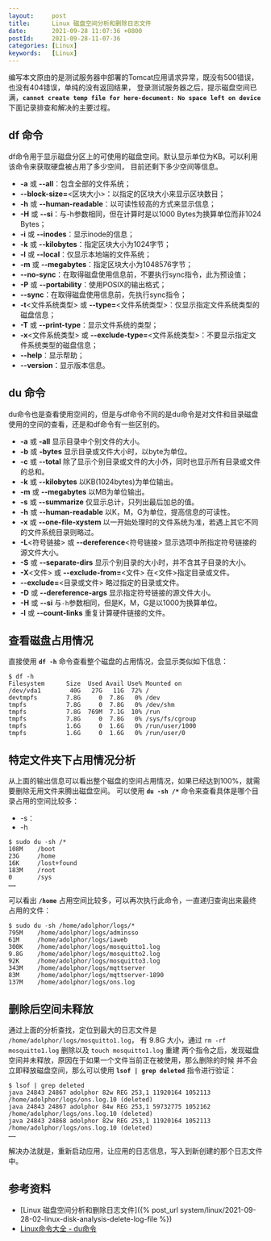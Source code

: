 ```yaml
---
layout:     post
title:      Linux 磁盘空间分析和删除日志文件
date:       2021-09-28 11:07:36 +0800
postId:     2021-09-28-11-07-36
categories: [Linux]
keywords:   [Linux]
---
```


编写本文原由的是测试服务器中部署的Tomcat应用请求异常，既没有500错误，也没有404错误，单纯的没有返回结果，
登录测试服务器之后，提示磁盘空间已满，**`cannot create temp file for here-document: No space left on device`**
下面记录排查和解决的主要过程。

## df 命令
df命令用于显示磁盘分区上的可使用的磁盘空间。默认显示单位为KB。可以利用该命令来获取硬盘被占用了多少空间，
目前还剩下多少空间等信息。

* **-a** 或 **-\-all**：包含全部的文件系统；
* **-\-block-size=**<区块大小>：以指定的区块大小来显示区块数目；
* **-h** 或 **-\-human-readable**：以可读性较高的方式来显示信息；
* **-H** 或 **-\-si**：与-h参数相同，但在计算时是以1000 Bytes为换算单位而非1024 Bytes；
* **-i** 或 **-\-inodes**：显示inode的信息；
* **-k** 或 **-\-kilobytes**：指定区块大小为1024字节；
* **-l** 或 **-\-local**：仅显示本地端的文件系统；
* **-m** 或 **-\-megabytes**：指定区块大小为1048576字节；
* **-\-no-sync**：在取得磁盘使用信息前，不要执行sync指令，此为预设值；
* **-P** 或 **-\-portability**：使用POSIX的输出格式；
* **-\-sync**：在取得磁盘使用信息前，先执行sync指令；
* **-t**\<文件系统类型> 或 **-\-type=**\<文件系统类型>：仅显示指定文件系统类型的磁盘信息；
* **-T** 或 **-\-print-type**：显示文件系统的类型；
* **-x**\<文件系统类型> 或 **-\-exclude-type=**\<文件系统类型>：不要显示指定文件系统类型的磁盘信息；
* **-\-help**：显示帮助；
* **-\-version**：显示版本信息。

## du 命令
du命令也是查看使用空间的，但是与df命令不同的是du命令是对文件和目录磁盘使用的空间的查看，还是和df命令有一些区别的。

* **-a** 或 **-all** 显示目录中个别文件的大小。
* **-b** 或 **-bytes** 显示目录或文件大小时，以byte为单位。
* **-c** 或 **-\-total** 除了显示个别目录或文件的大小外，同时也显示所有目录或文件的总和。
* **-k** 或 **-\-kilobytes** 以KB(1024bytes)为单位输出。
* **-m** 或 **-\-megabytes** 以MB为单位输出。
* **-s** 或 **-\-summarize** 仅显示总计，只列出最后加总的值。
* **-h** 或 **-\-human-readable** 以K，M，G为单位，提高信息的可读性。
* **-x** 或 **-\-one-file-xystem** 以一开始处理时的文件系统为准，若遇上其它不同的文件系统目录则略过。
* **-L**\<符号链接> 或 **-\-dereference**\<符号链接> 显示选项中所指定符号链接的源文件大小。
* **-S** 或 **-\-separate-dirs** 显示个别目录的大小时，并不含其子目录的大小。
* **-X**\<文件> 或 **-\-exclude-from\=**\<文件> 在<文件>指定目录或文件。
* **-\-exclude=**<目录或文件> 略过指定的目录或文件。
* **-D** 或 **-\-dereference-args** 显示指定符号链接的源文件大小。
* **-H** 或 **-\-si** 与`-h`参数相同，但是K，M，G是以1000为换算单位。
* **-l** 或 **-\-count-links** 重复计算硬件链接的文件。

## 查看磁盘占用情况
直接使用 **`df -h`** 命令查看整个磁盘的占用情况，会显示类似如下信息：
```
$ df -h
Filesystem      Size  Used Avail Use% Mounted on
/dev/vda1        40G   27G   11G  72% /
devtmpfs        7.8G     0  7.8G   0% /dev
tmpfs           7.8G     0  7.8G   0% /dev/shm
tmpfs           7.8G  769M  7.1G  10% /run
tmpfs           7.8G     0  7.8G   0% /sys/fs/cgroup
tmpfs           1.6G     0  1.6G   0% /run/user/1000
tmpfs           1.6G     0  1.6G   0% /run/user/0
```

## 特定文件夹下占用情况分析
从上面的输出信息可以看出整个磁盘的空间占用情况，如果已经达到100%，就需要删除无用文件来腾出磁盘空间。
可以使用 **`du -sh /*`** 命令来查看具体是哪个目录占用的空间比较多：
* -s：
* -h

```
$ sudo du -sh /*
108M    /boot
23G     /home
16K     /lost+found
183M    /root
0       /sys
……
```

可以看出 **`/home`** 占用空间比较多，可以再次执行此命令，一直递归查询出来最终占用的文件：
```
$ sudo du -sh /home/adolphor/logs/*
795M    /home/adolphor/logs/adminsso
61M     /home/adolphor/logs/iaweb
300K    /home/adolphor/logs/mosquitto1.log
9.8G    /home/adolphor/logs/mosquitto2.log
92K     /home/adolphor/logs/mosquitto3.log
343M    /home/adolphor/logs/mqttserver
83M     /home/adolphor/logs/mqttserver-1890
137M    /home/adolphor/logs/ons.log
```

## 删除后空间未释放
通过上面的分析查找，定位到最大的日志文件是 `/home/adolphor/logs/mosquitto1.log`，
有 9.8G 大小，通过 `rm -rf mosquitto1.log` 删除以及 `touch mosquitto1.log`
重建 两个指令之后，发现磁盘空间并未释放，原因在于如果一个文件当前正在被使用，那么删除的时候
并不会立即释放磁盘空间，那么可以使用 **`lsof | grep deleted`** 指令进行验证：
```
$ lsof | grep deleted
java 24843 24867 adolphor 82w REG 253,1 11920164 1052113 /home/adolphor/logs/ons.log.10 (deleted)
java 24843 24867 adolphor 84w REG 253,1 59732775 1052162 /home/adolphor/logs/ons.log.10 (deleted)
java 24843 24868 adolphor 82w REG 253,1 11920164 1052113 /home/adolphor/logs/ons.log.10 (deleted)
……
```

解决办法就是，重新启动应用，让应用的日志信息，写入到新创建的那个日志文件中。

## 参考资料
* [Linux 磁盘空间分析和删除日志文件]({% post_url system/linux/2021-09-28-02-linux-disk-analysis-delete-log-file %})
* [Linux命令大全 - du命令](https://man.linuxde.net/du)
